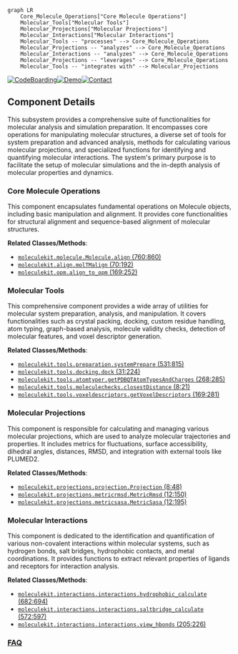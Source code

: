 ```mermaid
graph LR
    Core_Molecule_Operations["Core Molecule Operations"]
    Molecular_Tools["Molecular Tools"]
    Molecular_Projections["Molecular Projections"]
    Molecular_Interactions["Molecular Interactions"]
    Molecular_Tools -- "processes" --> Core_Molecule_Operations
    Molecular_Projections -- "analyzes" --> Core_Molecule_Operations
    Molecular_Interactions -- "analyzes" --> Core_Molecule_Operations
    Molecular_Projections -- "leverages" --> Core_Molecule_Operations
    Molecular_Tools -- "integrates with" --> Molecular_Projections
```
[![CodeBoarding](https://img.shields.io/badge/Generated%20by-CodeBoarding-9cf?style=flat-square)](https://github.com/CodeBoarding/GeneratedOnBoardings)[![Demo](https://img.shields.io/badge/Try%20our-Demo-blue?style=flat-square)](https://www.codeboarding.org/demo)[![Contact](https://img.shields.io/badge/Contact%20us%20-%20contact@codeboarding.org-lightgrey?style=flat-square)](mailto:contact@codeboarding.org)

## Component Details

This subsystem provides a comprehensive suite of functionalities for molecular analysis and simulation preparation. It encompasses core operations for manipulating molecular structures, a diverse set of tools for system preparation and advanced analysis, methods for calculating various molecular projections, and specialized functions for identifying and quantifying molecular interactions. The system's primary purpose is to facilitate the setup of molecular simulations and the in-depth analysis of molecular properties and dynamics.

### Core Molecule Operations
This component encapsulates fundamental operations on Molecule objects, including basic manipulation and alignment. It provides core functionalities for structural alignment and sequence-based alignment of molecular structures.


**Related Classes/Methods**:

- <a href="https://github.com/Acellera/moleculekit/blob/master/moleculekit/molecule.py#L760-L860" target="_blank" rel="noopener noreferrer">`moleculekit.molecule.Molecule.align` (760:860)</a>
- <a href="https://github.com/Acellera/moleculekit/blob/master/moleculekit/align.py#L70-L192" target="_blank" rel="noopener noreferrer">`moleculekit.align.molTMalign` (70:192)</a>
- <a href="https://github.com/Acellera/moleculekit/blob/master/moleculekit/opm.py#L169-L252" target="_blank" rel="noopener noreferrer">`moleculekit.opm.align_to_opm` (169:252)</a>


### Molecular Tools
This comprehensive component provides a wide array of utilities for molecular system preparation, analysis, and manipulation. It covers functionalities such as crystal packing, docking, custom residue handling, atom typing, graph-based analysis, molecule validity checks, detection of molecular features, and voxel descriptor generation.


**Related Classes/Methods**:

- <a href="https://github.com/Acellera/moleculekit/blob/master/moleculekit/tools/preparation.py#L531-L815" target="_blank" rel="noopener noreferrer">`moleculekit.tools.preparation.systemPrepare` (531:815)</a>
- <a href="https://github.com/Acellera/moleculekit/blob/master/moleculekit/tools/docking.py#L31-L224" target="_blank" rel="noopener noreferrer">`moleculekit.tools.docking.dock` (31:224)</a>
- <a href="https://github.com/Acellera/moleculekit/blob/master/moleculekit/tools/atomtyper.py#L268-L285" target="_blank" rel="noopener noreferrer">`moleculekit.tools.atomtyper.getPDBQTAtomTypesAndCharges` (268:285)</a>
- <a href="https://github.com/Acellera/moleculekit/blob/master/moleculekit/tools/moleculechecks.py#L8-L21" target="_blank" rel="noopener noreferrer">`moleculekit.tools.moleculechecks.closestDistance` (8:21)</a>
- <a href="https://github.com/Acellera/moleculekit/blob/master/moleculekit/tools/voxeldescriptors.py#L169-L281" target="_blank" rel="noopener noreferrer">`moleculekit.tools.voxeldescriptors.getVoxelDescriptors` (169:281)</a>


### Molecular Projections
This component is responsible for calculating and managing various molecular projections, which are used to analyze molecular trajectories and properties. It includes metrics for fluctuations, surface accessibility, dihedral angles, distances, RMSD, and integration with external tools like PLUMED2.


**Related Classes/Methods**:

- <a href="https://github.com/Acellera/moleculekit/blob/master/moleculekit/projections/projection.py#L8-L48" target="_blank" rel="noopener noreferrer">`moleculekit.projections.projection.Projection` (8:48)</a>
- <a href="https://github.com/Acellera/moleculekit/blob/master/moleculekit/projections/metricrmsd.py#L12-L150" target="_blank" rel="noopener noreferrer">`moleculekit.projections.metricrmsd.MetricRmsd` (12:150)</a>
- <a href="https://github.com/Acellera/moleculekit/blob/master/moleculekit/projections/metricsasa.py#L12-L195" target="_blank" rel="noopener noreferrer">`moleculekit.projections.metricsasa.MetricSasa` (12:195)</a>


### Molecular Interactions
This component is dedicated to the identification and quantification of various non-covalent interactions within molecular systems, such as hydrogen bonds, salt bridges, hydrophobic contacts, and metal coordinations. It provides functions to extract relevant properties of ligands and receptors for interaction analysis.


**Related Classes/Methods**:

- <a href="https://github.com/Acellera/moleculekit/blob/master/moleculekit/interactions/interactions.py#L682-L694" target="_blank" rel="noopener noreferrer">`moleculekit.interactions.interactions.hydrophobic_calculate` (682:694)</a>
- <a href="https://github.com/Acellera/moleculekit/blob/master/moleculekit/interactions/interactions.py#L572-L597" target="_blank" rel="noopener noreferrer">`moleculekit.interactions.interactions.saltbridge_calculate` (572:597)</a>
- <a href="https://github.com/Acellera/moleculekit/blob/master/moleculekit/interactions/interactions.py#L205-L226" target="_blank" rel="noopener noreferrer">`moleculekit.interactions.interactions.view_hbonds` (205:226)</a>




### [FAQ](https://github.com/CodeBoarding/GeneratedOnBoardings/tree/main?tab=readme-ov-file#faq)
